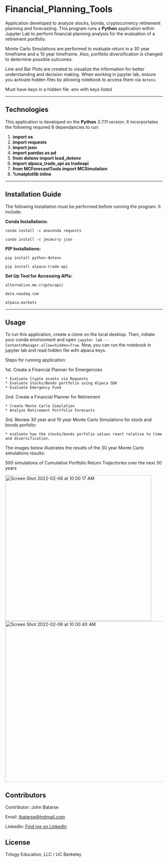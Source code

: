 # Financial_Planning_Tools

Application developed to analyze stocks, bonds, cryptocurrency retirement planning and forecasting. 
This program runs a **Python** application within Jupyter Lab to perform 
financial planning analysis for the evaluation of a retirement portfolio. 

Monte Carlo Simulations are performed to evaluate return in a 30 year timeframe and a 10 year timeframe. 
Also, portfolio diversification is changed to determine possible outcomes.

Line and Bar Plots are created to visualize the information for better understanding and decision making.
When working in jupyter lab, ensure you activate hidden files by allowing notebook to access them via ```dotenv```.

Must have keys in a hidden file .env with keys listed

---

## Technologies

This application is developed on the **Python** *3.7.11 version*. It incorportates the following required 8 dependancies to run:

1. **import os**
2. **import requests**
3. **import json**
4. **import pandas as pd**
5. **from dotenv import load_dotenv**
6. **import alpaca_trade_api as tradeapi**
7. **from MCForecastTools import MCSimulation**
8. **%matplotlib inline**

---

## Installation Guide

The following installation must be performed before running the program. It include:


**Conda Installations:**

```conda install -c anaconda requests```

```conda install -c jmcmurry json```


**PIP Installations:**

```pip install python-dotenv```

```pip install alpaca-trade-api```


**Set Up Tool for Accessing APIs:**

```alternative.me.crypto/api/```

```data.nasdaq.com```

```alpaca.markets```


---

## Usage

To run this application, create a clone on the local desktop. Then, initiate your conda environment and 
open ```jupyter lab --ContentsManager.allow=hidden=True```. Now, you can run the notebook in jupyter lab and 
read hidden file with alpaca keys.

Steps for running application:

1st. Create a Financial Planner for Emergencies

    * Evaluate Crypto assets via Requests
    * Evaluate Stocks/Bonds portfolio using Alpaca SDK
    * Evaluate Emergency Fund


2nd. Create a Financial Planner for Retirement

    * Create Monte Carlo Simulation
    * Analyze Retirement Portfolio Forecasts

3rd. Review 30 year and 10 year Monte Carlo Simulations for stock and bonds porfolio: 
    
    * evaluate how the stocks/bonds porfolio values react relative to time and diversification.
    

The images below illustrates the results of the 30 year Monte Carlo simulations results:

500 simulations of Cumulative Portfolio Return Trajectories over the next 30 years

<img width="467" alt="Screen Shot 2022-02-06 at 10 00 17 AM" src="https://user-images.githubusercontent.com/93550651/152694609-3ca905d7-e52b-4215-835d-b6f89bd38ba3.png">

<img width="515" alt="Screen Shot 2022-02-06 at 10 00 40 AM" src="https://user-images.githubusercontent.com/93550651/152694621-6b343815-9cc7-45bb-8ae2-7012080c1a3c.png">

## Contributors

Contributor: John Batarse  

Email: jbatarse@hotmail.com

LinkedIn: [Find me on LinkedIn](<https://www.linkedin.com/in/john-a-batarse-760a26116/>)


## License

Trilogy Education, LLC / UC Berkeley
